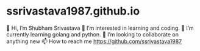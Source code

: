 # ssrivastava1987.github.io

👋 Hi, I’m Shubham Srivastava
👀 I’m interested in learning and coding.
🌱 I’m currently learning golang and python.
💞️ I’m looking to collaborate on anything new
📫 How to reach me https://github.com/ssrivastava1987
